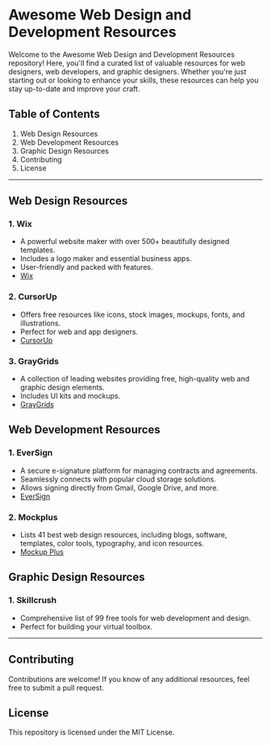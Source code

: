 # Awesome Web Design and Development Resources

Welcome to the Awesome Web Design and Development Resources repository! Here, you'll find a curated list of valuable resources for web designers, web developers, and graphic designers. Whether you're just starting out or looking to enhance your skills, these resources can help you stay up-to-date and improve your craft.

## Table of Contents

1. Web Design Resources
2. Web Development Resources
3. Graphic Design Resources
4. Contributing
5. License

---

## Web Design Resources

### 1. Wix
- A powerful website maker with over 500+ beautifully designed templates.
- Includes a logo maker and essential business apps.
- User-friendly and packed with features.
- [Wix](https://www.wix.com/)

### 2. CursorUp
- Offers free resources like icons, stock images, mockups, fonts, and illustrations.
- Perfect for web and app designers.
- [CursorUp](https://www.cursorup.com/)

### 3. GrayGrids
- A collection of leading websites providing free, high-quality web and graphic design elements.
- Includes UI kits and mockups.
- [GrayGrids](https://graygrids.com/)

## Web Development Resources

### 1. EverSign
- A secure e-signature platform for managing contracts and agreements.
- Seamlessly connects with popular cloud storage solutions.
- Allows signing directly from Gmail, Google Drive, and more.
- [EverSign](https://eversign.com/)

### 2. Mockplus
- Lists 41 best web design resources, including blogs, software, templates, color tools, typography, and icon resources.
- [Mockup Plus](https://www.mockplus.com/blog/post/web-design-resource)

## Graphic Design Resources

### 1. Skillcrush
- Comprehensive list of 99 free tools for web development and design.
- Perfect for building your virtual toolbox.

---

## Contributing

Contributions are welcome! If you know of any additional resources, feel free to submit a pull request.

## License

This repository is licensed under the MIT License.
